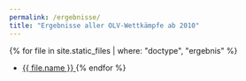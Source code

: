 ```yaml
---
permalink: /ergebnisse/
title: "Ergebnisse aller OLV-Wettkämpfe ab 2010"
---
```


{% for file in site.static_files  | where: "doctype", "ergebnis" %}
  * <a href="{{ file.path | relative_url }}">{{ file.name }} </a>
{% endfor %}
